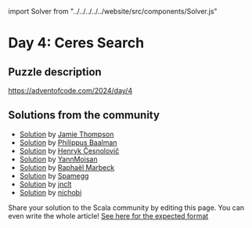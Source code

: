 import Solver from "../../../../../website/src/components/Solver.js"

# Day 4: Ceres Search

## Puzzle description

https://adventofcode.com/2024/day/4

## Solutions from the community
- [Solution](https://github.com/bishabosha/advent-of-code-2024/blob/main/2024-day04.scala) by [Jamie Thompson](https://github.com/bishabosha)
- [Solution](https://github.com/Philippus/adventofcode/blob/main/src/main/scala/adventofcode2024/Day04.scala) by [Philippus Baalman](https://github.com/philippus)
- [Solution](https://github.com/henryk-cesnolovic/advent-of-code-2024/blob/main/AdventOfCode/src/Day4.scala) by [Henryk Česnolovič](https://github.com/henryk-cesnolovic)
- [Solution](https://github.com/YannMoisan/advent-of-code/blob/master/2024/src/main/scala/Day4.scala) by [YannMoisan](https://github.com/YannMoisan)
- [Solution](https://github.com/rmarbeck/advent2024/blob/main/day4/src/main/scala/Solution.scala) by [Raphaël Marbeck](https://github.com/rmarbeck)
- [Solution](https://github.com/spamegg1/aoc/blob/master/2024/04/04.worksheet.sc#L87) by [Spamegg](https://github.com/spamegg1/)
- [Solution](https://github.com/jnclt/adventofcode2024/blob/main/day04/ceres-search.sc) by [jnclt](https://github.com/jnclt)
- [Solution](https://github.com/nichobi/advent-of-code-2024/blob/main/04/solution.scala) by [nichobi](https://github.com/nichobi)

Share your solution to the Scala community by editing this page.
You can even write the whole article! [See here for the expected format](https://github.com/scalacenter/scala-advent-of-code/discussions/424)
